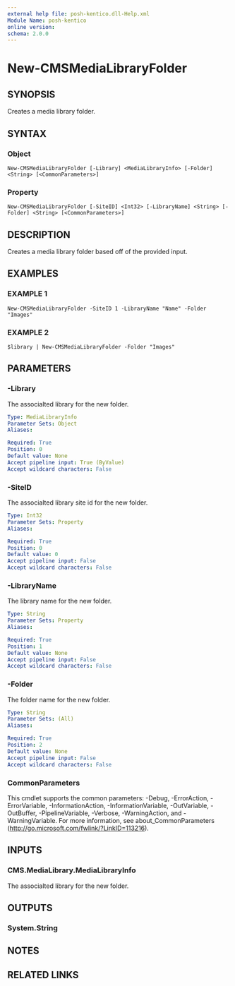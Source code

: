 ```yaml
---
external help file: posh-kentico.dll-Help.xml
Module Name: posh-kentico
online version:
schema: 2.0.0
---
```


# New-CMSMediaLibraryFolder

## SYNOPSIS
Creates a media library folder.

## SYNTAX

### Object
```
New-CMSMediaLibraryFolder [-Library] <MediaLibraryInfo> [-Folder] <String> [<CommonParameters>]
```

### Property
```
New-CMSMediaLibraryFolder [-SiteID] <Int32> [-LibraryName] <String> [-Folder] <String> [<CommonParameters>]
```

## DESCRIPTION
Creates a media library folder based off of the provided input.

## EXAMPLES

### EXAMPLE 1
```
New-CMSMediaLibraryFolder -SiteID 1 -LibraryName "Name" -Folder "Images"
```

### EXAMPLE 2
```
$library | New-CMSMediaLibraryFolder -Folder "Images"
```

## PARAMETERS

### -Library
The associalted library for the new folder.

```yaml
Type: MediaLibraryInfo
Parameter Sets: Object
Aliases:

Required: True
Position: 0
Default value: None
Accept pipeline input: True (ByValue)
Accept wildcard characters: False
```

### -SiteID
The associalted library site id for the new folder.

```yaml
Type: Int32
Parameter Sets: Property
Aliases:

Required: True
Position: 0
Default value: 0
Accept pipeline input: False
Accept wildcard characters: False
```

### -LibraryName
The library name for the new folder.

```yaml
Type: String
Parameter Sets: Property
Aliases:

Required: True
Position: 1
Default value: None
Accept pipeline input: False
Accept wildcard characters: False
```

### -Folder
The folder name for the new folder.

```yaml
Type: String
Parameter Sets: (All)
Aliases:

Required: True
Position: 2
Default value: None
Accept pipeline input: False
Accept wildcard characters: False
```

### CommonParameters
This cmdlet supports the common parameters: -Debug, -ErrorAction, -ErrorVariable, -InformationAction, -InformationVariable, -OutVariable, -OutBuffer, -PipelineVariable, -Verbose, -WarningAction, and -WarningVariable.
For more information, see about_CommonParameters (http://go.microsoft.com/fwlink/?LinkID=113216).

## INPUTS

### CMS.MediaLibrary.MediaLibraryInfo
The associalted library for the new folder.

## OUTPUTS

### System.String
## NOTES

## RELATED LINKS
